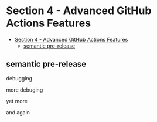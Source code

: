 # Section 4 - Advanced GitHub Actions Features

<!-- markdownlint-disable MD007 -->
<!--ts-->
* [Section 4 - Advanced GitHub Actions Features](#section-4---advanced-github-actions-features)
   * [semantic pre-release](#semantic-pre-release)
<!--te-->
<!-- markdownlint-enable MD007 -->

## semantic pre-release

debugging

more debuging

yet more

and again
